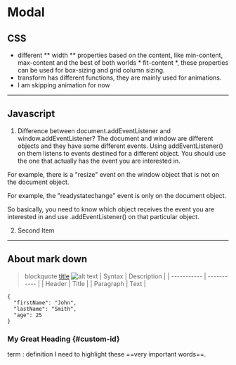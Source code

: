 # Modal
## CSS
- different ** width ** properties based on the content, like min-content, max-content and the best of both worlds * fit-content *, these properties can be used for box-sizing and grid column sizing.
- transform has different functions, they are mainly used for animations.
- I am skipping animation for now
---
## Javascript

1.  Difference between document.addEventListener and window.addEventListener?
The document and window are different objects and they have some different events. Using addEventListener() on them listens to events destined for a different object. You should use the one that actually has the event you are interested in.

For example, there is a "resize" event on the window object that is not on the document object.

For example, the "readystatechange" event is only on the document object.

So basically, you need to know which object receives the event you are interested in and use .addEventListener() on that particular object.

2. Second Item
---

## About mark down
> blockquote
[title](https://www.example.com)
![alt text](image.jpg)
| Syntax | Description |
| ----------- | ----------- |
| Header | Title |
| Paragraph | Text | 

```
{
  "firstName": "John",
  "lastName": "Smith",
  "age": 25
}
``` 

### My Great Heading {#custom-id}

term
: definition 
I need to highlight these ==very important words==.